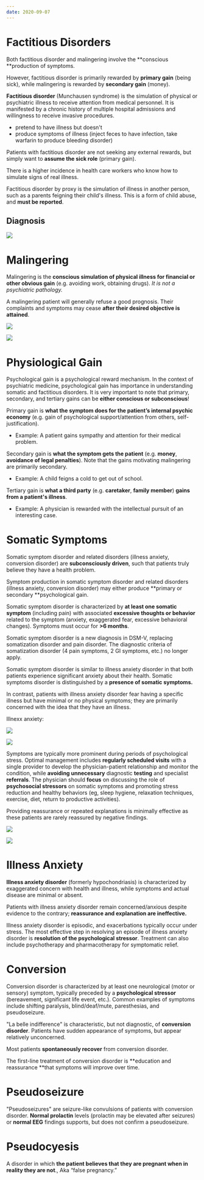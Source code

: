 ```yaml
---
date: 2020-09-07
---
```


# Factitious Disorders

<!-- factitious vs malingering.. -->

Both factitious disorder and malingering involve the \*\*conscious \*\*production of symptoms.

However, factitious disorder is primarily rewarded by **primary gain** (being sick), while malingering is rewarded by **secondary gain** (money).

<!-- factitious disorder aka, 2 common presentations, demographic.. -->

**Factitious disorder** (Munchausen syndrome) is the simulation of physical or psychiatric illness to receive attention from medical personnel. It is manifested by a chronic history of multiple hospital admissions and willingness to receive invasive procedures.

- pretend to have illness but doesn't
- produce symptoms of illness (inject feces to have infection, take warfarin to produce bleeding disorder)

Patients with factitious disorder are not seeking any external rewards, but simply want to **assume the sick role** (primary gain).

There is a higher incidence in health care workers who know how to simulate signs of real illness.

<!-- ignore.. -->

Factitious disorder by proxy is the simulation of illness in another person, such as a parents feigning their child's illness. This is a form of child abuse, and **must be reported**.

## Diagnosis

![](https://i.imgur.com/BNnyuEQ.png)

# Malingering

Malingering is the **conscious simulation of physical illness for financial or other obvious gain** (e.g. avoiding work, obtaining drugs). _It is not a psychiatric pathology._

A malingering patient will generally refuse a good prognosis. Their complaints and symptoms may cease **after their desired objective is attained**.

<!-- malingering patient demographics.. -->

![](https://i.imgur.com/Mf5JM8d.png)

<!-- malingering patient presentation.. -->

![](https://i.imgur.com/xjh48sf.png)

# Physiological Gain

<!-- ignore.. -->

Psychological gain is a psychological reward mechanism. In the context of psychiatric medicine, psychological gain has importance in understanding somatic and factitious disorders. It is very important to note that primary, secondary, and tertiary gains can be **either conscious or subconscious**!

<!-- primary, secondary, tertiary gain.. -->

Primary gain is **what the symptom does for the patient’s internal psychic economy** (e.g. gain of psychological support/attention from others, self-justification).

- Example: A patient gains sympathy and attention for their medical problem.

Secondary gain is **what the symptom gets the patient** (e.g. **money**, **avoidance of legal penalties**). Note that the gains motivating malingering are primarily secondary.

- Example: A child feigns a cold to get out of school.

Tertiary gain is **what a third party** (e.g. **caretaker**, **family member**) **gains from a patient's illness**.

- Example: A physician is rewarded with the intellectual pursuit of an interesting case.

# Somatic Symptoms

<!-- ignore.. -->

Somatic symptom disorder and related disorders (illness anxiety, conversion disorder) are **subconsciously driven**, such that patients truly believe they have a health problem.

Symptom production in somatic symptom disorder and related disorders (illness anxiety, conversion disorder) may either produce \*\*primary or secondary \*\*psychological gain.

<!-- somatic symptom disorder is, time.. -->

Somatic symptom disorder is characterized by **at least one somatic symptom** (including pain) with associated **excessive thoughts or behavior** related to the symptom (anxiety, exaggerated fear, excessive behavioral changes). Symptoms must occur for **>6 months**.

Somatic symptom disorder is a new diagnosis in DSM-V, replacing somatization disorder and pain disorder. The diagnostic criteria of somatization disorder (4 pain symptoms, 2 GI symptoms, etc.) no longer apply.

<!-- somatic symptom disorder vs illness anxiety disorder.. -->

Somatic symptom disorder is similar to illness anxiety disorder in that both patients experience significant anxiety about their health. Somatic symptoms disorder is distinguished by a **presence of somatic symptoms.**

In contrast, patients with illness anxiety disorder fear having a specific illness but have minimal or no physical symptoms; they are primarily concerned with the idea that they have an illness.

Illnexx anxiety:

![](https://i.imgur.com/14AcIQH.png)

<!-- somatic symptoms vs panic vs schizophrenic.. -->

![](https://i.imgur.com/w1QZ3HX.png)

<!-- somatic symptoms treatment.. -->

Symptoms are typically more prominent during periods of psychological stress.  Optimal management includes **regularly scheduled visits** with a single provider to develop the physician-patient relationship and monitor the condition, while **avoiding unnecessary** diagnostic **testing** and specialist **referrals**.  The physician should **focus** on discussing the role of **psychosocial stressors** on somatic symptoms and promoting stress reduction and healthy behaviors (eg, sleep hygiene, relaxation techniques, exercise, diet, return to productive activities).

Providing reassurance or repeated explanations is minimally effective as these patients are rarely reassured by negative findings.

<!-- ignore.. -->

![](https://i.imgur.com/8iHyjs9.png)

![](https://i.imgur.com/YAv4HlB.png)

# Illness Anxiety

<!-- ignore.. -->

**Illness anxiety disorder** (formerly hypochondriasis) is characterized by exaggerated concern with health and illness, while symptoms and actual disease are minimal or absent.

<!-- illness anxiety treatment.. -->

Patients with illness anxiety disorder remain concerned/anxious despite evidence to the contrary; **reassurance and explanation are ineffective.**

Illness anxiety disorder is episodic, and exacerbations typically occur under stress. The most effective step in resolving an episode of illness anxiety disorder is **resolution of the psychological stressor**. Treatment can also include psychotherapy and pharmacotherapy for symptomatic relief.

# Conversion

<!-- conversion disorder is, classic symptom, treatment.. -->

Conversion disorder is characterized by at least one neurological (motor or sensory) symptom, typically preceded by a **psychological stressor** (bereavement, significant life event, etc.). Common examples of symptoms include shifting paralysis, blind/deaf/mute, paresthesias, and pseudoseizure.

"La belle indifference" is characteristic, but not diagnostic, of **conversion disorder**. Patients have sudden appearance of symptoms, but appear relatively unconcerned.

Most patients **spontaneously recover** from conversion disorder.

The first-line treatment of conversion disorder is \*\*education and reassurance \*\*that symptoms will improve over time.

# Pseudoseizure

<!-- pseudoseizure lab values.. -->

"Pseudoseizures" are seizure-like convulsions of patients with conversion disorder. **Normal prolactin** levels (prolactin may be elevated after seizures) or **normal EEG** findings supports, but does not confirm a pseudoseizure.

# Pseudocyesis

<!-- pseudocyesis is, aka -->

A disorder in which **the patient believes that they are pregnant when in reality they are not**., Aka “false pregnancy.”
